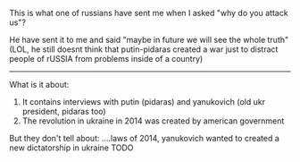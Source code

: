 This is what one of russians have sent me when I asked "why do you attack us"?

He have sent it to me and said "maybe in future we will see the whole truth" (LOL, he still doesnt think that putin-pidaras created a war just to distract people of rUSSIA from problems inside of a country)

----

What is it about:
1. It contains interviews with putin (pidaras) and yanukovich (old ukr president, pidaras too)
2. The revolution in ukraine in 2014 was created by american government

But they don't tell about: ....laws of 2014, yanukovich wanted to created a new dictatorship in ukraine TODO
